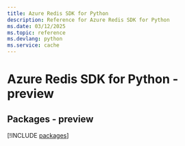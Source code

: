 ```yaml
---
title: Azure Redis SDK for Python
description: Reference for Azure Redis SDK for Python
ms.date: 03/12/2025
ms.topic: reference
ms.devlang: python
ms.service: cache
---
```

# Azure Redis SDK for Python - preview
## Packages - preview
[!INCLUDE [packages](redis-index.md)]